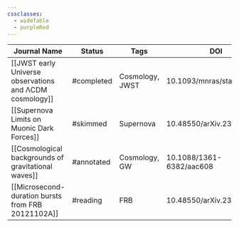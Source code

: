 ```yaml
---
cssclasses:
  - wideTable
  - purpleRed
---
```



| Journal Name                                            | Status     | Tags            | DOI                       | Remarks |
| ------------------------------------------------------- | ---------- | --------------- | ------------------------- | ------- |
| [[JWST early Universe observations and ΛCDM cosmology]] | #completed | Cosmology, JWST | 10.1093/mnras/stad2032    |         |
| [[Supernova Limits on Muonic Dark Forces]]              | #skimmed   | Supernova       | 10.48550/arXiv.2307.03143 |         |
| [[Cosmological backgrounds of gravitational waves]]     | #annotated | Cosmology, GW   | 10.1088/1361-6382/aac608  |         |
| [[Microsecond-duration bursts from FRB 20121102A]]      | #reading   | FRB             | 10.48550/arXiv.2307.02303 |         |

  
  
